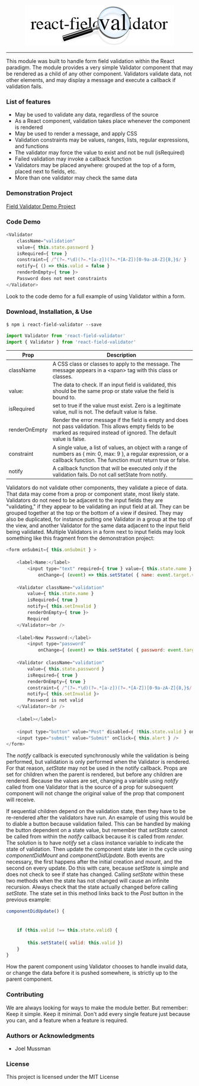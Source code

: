 
<p align="center"><img src="logo.png" /></p>

---

This module was built to handle form field validation within the React paradigm.
The module provides a very simple Validator component that may be rendered as a child of any other component.
Validators validate data, not other elements, and may display a message and execute a callback if validation fails.

### List of features

* May be used to validate any data, regardless of the source
* As a React component, validation takes place whenever the component is rendered
* May be used to render a message, and apply CSS
* Validation constraints may be values, ranges, lists, regular expressions, and functions
* The validator may force the value to exist and not be null (isRequired)
* Failed validation may invoke a callback function
* Validators may be placed anywhere: grouped at the top of a form, placed next to fields, etc.
* More than one validator may check the same data

### Demonstration Project

<a href="https://github.com/jmussman/react-field-validator-demo.git">Field Validator Demo Project</a>

### Code Demo

```javascript
<Validator
    className="validation"
    value={ this.state.password }
    isRequired={ true }
    constraint={ /^(?=.*\d)(?=.*[a-z])(?=.*[A-Z])[0-9a-zA-Z]{8,}$/ }
    notify={ () => this.valid = false }
    renderOnEmpty={ true }>
    Password does not meet constraints
</Validator>
```

Look to the code demo for a full example of using Validator within a form.

### Download, Installation, &amp; Use

```shell
$ npm i react-field-validator --save
```

```javascript
import Validator from 'react-field-validator'
import { Validator } from 'react-field-validator'
```

|Prop|Description|
|---|---|
|className|A CSS class or classes to apply to the message. The message appears in a &lt;span&gt; tag with this class or classes.|
|value:|The data to check. If an input field is validated, this should be the same prop or state value the field is bound to.| 
|isRequired|set to true if the value must exist. Zero is a legitimate value, null is not. The default value is false.|
|renderOnEmpty|Render the error message if the field is empty and does not pass validation. This allows empty fields to be marked as required instead of ignored. The default value is false.|
|constraint|A single value, a list of values, an object with a range of numbers as { min: 0, max: 9 }, a regular expression, or a callback function. The function must return true or false.|
|notify|A callback function that will be executed only if the validation fails. Do not call setState from notify.|

Validators do not validate other components, they validate a piece of data.
That data may come from a prop or component state, most likely state.
Validators do not need to be adjacent to the input fields they are "validating," if they appear to be validating an
input field at all.
They can be grouped together at the top or the bottom of a view if desired.
They may also be duplicated, for instance putting one Validator in a group
at the top of the view, and another Validator for the same data adjacent to the input field being validated.
Multiple Validators in a form next to input fields may look something like this fragment from the demonstration project:

```javascript
<form onSubmit={ this.onSubmit } >

    <label>Name:</label>
        <input type="text" required={ true } value={ this.state.name }
            onChange={ (event) => this.setState( { name: event.target.value } ) } />

    <Validator className="validation"
        value={ this.state.name }
        isRequired={ true }
        notify={ this.setInvalid }
        renderOnEmpty={ true }>
        Required
    </Validator><br />

    <label>New Password:</label>
        <input type="password"
            onChange={ (event) => this.setState( { password: event.target.value } ) } />

    <Validator className="validation"
        value={ this.state.password }
        isRequired={ true }
        renderOnEmpty={ true }
        constraint={ /^(?=.*\d)(?=.*[a-z])(?=.*[A-Z])[0-9a-zA-Z]{8,}$/ }
        notify={ this.setInvalid }>
        Password is not valid
    </Validator><br />

    <label></label>

    <input type="button" value="Post" disabled={ !this.state.valid } onClick={ this.alert } />&nbsp;
    <input type="submit" value="Submit" onClick={ this.alert } />
</form>
```

The *notify* callback is executed synchronously while the validation is being performed, but validation is only performed when the Validator is rendered.
For that reason, *setState* may not be used in the notify callback.
Props are set for children when the parent is rendered, but before any children are rendered.
Because the values are set, changing a variable using *notify* called from one Validator that is the source of a prop for subsequent component will not change the original value of the prop that component will receive.

If sequential children depend on the validation state, then they have to be re-rendered after the validators have run.
An example of using this would be to diable a button because validation failed.
This can be handled by making the button dependent on a state value, but remember that *setState* cannot be called from within
the *notify* callback because it is called from *render.*
The solution is to have *notify* set a class instance variable to indicate the state of validation. Then update the component state later in the cycle using *componentDidMount* and *componentDidUpdate*.
Both events are necessary, the first happens after the initial creation and mount, and the second on every update.
Do this with care, because *setState* is simple and does not check to see if state has changed.
Calling *setState* within these two methods when the state has not changed will cause an infinite recursion.
Always check that the state actually changed before calling *setState.*
The state set in this method links back to the *Post* button in the previous example:

```javascript
componentDidUpdate() {


    if (this.valid !== this.state.valid) {

        this.setState({ valid: this.valid })
    }
}
```

How the parent component using Validator chooses to handle invalid data, or change the data before it is
pushed somewhere, is strictly up to the parent component.

### Contributing

We are always looking for ways to make the module better. But remember: Keep it simple. Keep it minimal. Don't add every single feature just because you can, and a feature when a feature is required.

### Authors or Acknowledgments

* Joel Mussman

### License

This project is licensed under the MIT License